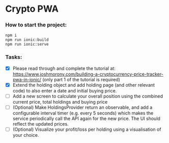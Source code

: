 # Crypto PWA
### How to start the project:
```
npm i
npm run ionic:build
npm run ionic:serve
```
### Tasks:
- [x] Please read through and complete the tutorial at: https://www.joshmorony.com/building-a-cryptocurrency-price-tracker-pwa-in-ionic/ (only part 1 of the tutorial is required)
- [x] Extend the holding object and add holding page (and other relevant code) to also enter a date and initial buying price.
- [ ] Add a new screen to calculate your overall position using the combined current price, total holdings and buying price
- [ ] (Optional) Make HoldingsProvider return an observable, and add a configurable interval timer (e.g. every 5 seconds) which makes the service periodically call the API again for the new price. The UI should reflect the updated prices.
- [ ] (Optional) Visualize your profit/loss per holding using a visualisation of your choice.